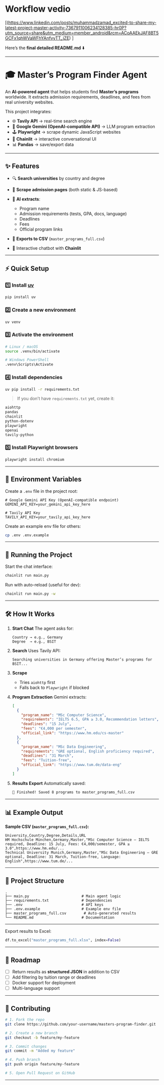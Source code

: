 
# Workflow vedio 
   [(https://www.linkedin.com/posts/muhammadzamad_excited-to-share-my-latest-project-master-activity-7367911006234128385-hr0P?utm_source=share&utm_medium=member_android&rcm=ACoAAEkJAF8BT5GCFx1qhWVaWFhYAnfvyTT_jZE) ]
   
Here’s the **final detailed README.md** ⬇️

---

# 🎓 Master’s Program Finder Agent

An **AI-powered agent** that helps students find **Master’s programs** worldwide. It extracts admission requirements, deadlines, and fees from real university websites.

This project integrates:

* 🌐 **Tavily API** → real-time search engine
* 🤖 **Google Gemini (OpenAI-compatible API)** → LLM program extraction
* 🕹 **Playwright** → scrape dynamic JavaScript websites
* 💬 **Chainlit** → interactive conversational UI
* 📊 **Pandas** → save/export data

---

## ✨ Features

* 🔍 **Search universities** by country and degree
* 📝 **Scrape admission pages** (both static & JS-based)
* 🤖 **AI extracts**:

  * Program name
  * Admission requirements (tests, GPA, docs, language)
  * Deadlines
  * Fees
  * Official program links
* 📑 **Exports to CSV** (`master_programs_full.csv`)
* 💬 Interactive chatbot with **Chainlit**

---

## ⚡️ Quick Setup

### 1️⃣ Install [uv](https://docs.astral.sh/uv/)

```bash
pip install uv
```

### 2️⃣ Create a new environment

```bash
uv venv
```

### 3️⃣ Activate the environment

```bash
# Linux / macOS
source .venv/bin/activate

# Windows PowerShell
.venv\Scripts\Activate
```

### 4️⃣ Install dependencies

```bash
uv pip install -r requirements.txt
```

> If you don’t have `requirements.txt` yet, create it:

```txt
aiohttp
pandas
chainlit
python-dotenv
playwright
openai
tavily-python
```

### 5️⃣ Install Playwright browsers

```bash
playwright install chromium
```

---

## 🔑 Environment Variables

Create a `.env` file in the project root:

```env
# Google Gemini API Key (OpenAI-compatible endpoint)
GEMINI_API_KEY=your_gemini_api_key_here

# Tavily API Key
TAVILY_API_KEY=your_tavily_api_key_here
```

Create an example env file for others:

```bash
cp .env .env.example
```

---

## 🚀 Running the Project

Start the chat interface:

```bash
chainlit run main.py
```

Run with auto-reload (useful for dev):

```bash
chainlit run main.py -w
```

---

## 🛠 How It Works

1. **Start Chat**
   The agent asks for:

   ```text
   Country → e.g., Germany
   Degree  → e.g., BSIT
   ```

2. **Search**
   Uses Tavily API:

   ```text
   Searching universities in Germany offering Master’s programs for BSIT...
   ```

3. **Scrape**

   * Tries `aiohttp` first
   * Falls back to `Playwright` if blocked

4. **Program Extraction**
   Gemini extracts:

   ```json
   [
     {
       "program_name": "MSc Computer Science",
       "requirements": "IELTS 6.5, GPA ≥ 3.0, Recommendation letters",
       "deadlines": "15 July",
       "fees": "€4,000 per semester",
       "official_link": "https://www.hm.edu/cs-master"
     },
     {
       "program_name": "MSc Data Engineering",
       "requirements": "GRE optional, English proficiency required",
       "deadlines": "31 March",
       "fees": "Tuition-free",
       "official_link": "https://www.tum.de/data-eng"
     }
   ]
   ```

5. **Results Export**
   Automatically saved:

   ```bash
   📑 Finished! Saved 8 programs to master_programs_full.csv
   ```

---

## 📊 Example Output

**Sample CSV (`master_programs_full.csv`):**

```csv
University,Country,Degree,Details,URL
HM Hochschule München,Germany,Master,"MSc Computer Science – IELTS required, Deadline: 15 July, Fees: €4,000/semester, GPA ≥ 3.0",https://www.hm.edu/...
Technical University Munich,Germany,Master,"MSc Data Engineering – GRE optional, Deadline: 31 March, Tuition-free, Language: English",https://www.tum.de/...
```

---

## 🧩 Project Structure

```text
.
├── main.py                        # Main agent logic
├── requirements.txt               # Dependencies
├── .env                           # API keys
├── .env.example                   # Example env file
├── master_programs_full.csv        # Auto-generated results
└── README.md                      # Documentation
```

---


Export results to Excel:

```python
df.to_excel("master_programs_full.xlsx", index=False)
```

---

## 🔮 Roadmap

* [ ] Return results as **structured JSON** in addition to CSV
* [ ] Add filtering by tuition range or deadlines
* [ ] Docker support for deployment
* [ ] Multi-language support

---

## 🤝 Contributing

```bash
# 1. Fork the repo
git clone https://github.com/your-username/masters-program-finder.git

# 2. Create a new branch
git checkout -b feature/my-feature

# 3. Commit changes
git commit -m "Added my feature"

# 4. Push branch
git push origin feature/my-feature

# 5. Open Pull Request on GitHub
```

---






